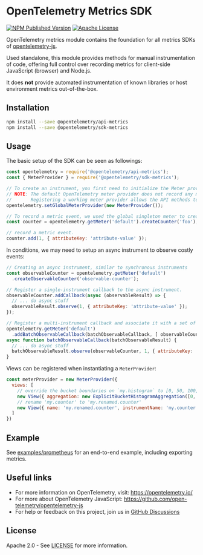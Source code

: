 # OpenTelemetry Metrics SDK

[![NPM Published Version][npm-img]][npm-url]
[![Apache License][license-image]][license-image]

OpenTelemetry metrics module contains the foundation for all metrics SDKs of [opentelemetry-js](https://github.com/open-telemetry/opentelemetry-js).

Used standalone, this module provides methods for manual instrumentation of code, offering full control over recording metrics for client-side JavaScript (browser) and Node.js.

It does **not** provide automated instrumentation of known libraries or host environment metrics out-of-the-box.

## Installation

```bash
npm install --save @opentelemetry/api-metrics
npm install --save @opentelemetry/sdk-metrics
```

## Usage

The basic setup of the SDK can be seen as followings:

```js
const opentelemetry = require('@opentelemetry/api-metrics');
const { MeterProvider } = require('@opentelemetry/sdk-metrics');

// To create an instrument, you first need to initialize the Meter provider.
// NOTE: The default OpenTelemetry meter provider does not record any metric instruments.
//       Registering a working meter provider allows the API methods to record instruments.
opentelemetry.setGlobalMeterProvider(new MeterProvider());

// To record a metric event, we used the global singleton meter to create an instrument.
const counter = opentelemetry.getMeter('default').createCounter('foo');

// record a metric event.
counter.add(1, { attributeKey: 'attribute-value' });
```

In conditions, we may need to setup an async instrument to observe costly events:

```js
// Creating an async instrument, similar to synchronous instruments
const observableCounter = opentelemetry.getMeter('default')
  .createObservableCounter('observable-counter');

// Register a single-instrument callback to the async instrument.
observableCounter.addCallback(async (observableResult) => {
  // ... do async stuff
  observableResult.observe(1, { attributeKey: 'attribute-value' });
});

// Register a multi-instrument callback and associate it with a set of async instruments.
opentelemetry.getMeter('default')
  .addBatchObservableCallback(batchObservableCallback, [ observableCounter ]);
async function batchObservableCallback(batchObservableResult) {
  // ... do async stuff
  batchObservableResult.observe(observableCounter, 1, { attributeKey: 'attribute-value' });
}
```

Views can be registered when instantiating a `MeterProvider`:

```js
const meterProvider = new MeterProvider({
  views: [
    // override the bucket boundaries on `my.histogram` to [0, 50, 100]
    new View({ aggregation: new ExplicitBucketHistogramAggregation([0, 50, 100]), instrumentName: 'my.histogram'}),
    // rename 'my.counter' to 'my.renamed.counter'
    new View({ name: 'my.renamed.counter', instrumentName: 'my.counter'})
  ]
})
```

## Example

See [examples/prometheus](https://github.com/open-telemetry/opentelemetry-js/tree/main/experimental/examples/prometheus) for an end-to-end example, including exporting metrics.

## Useful links

- For more information on OpenTelemetry, visit: <https://opentelemetry.io/>
- For more about OpenTelemetry JavaScript: <https://github.com/open-telemetry/opentelemetry-js>
- For help or feedback on this project, join us in [GitHub Discussions][discussions-url]

## License

Apache 2.0 - See [LICENSE][license-url] for more information.

[discussions-url]: https://github.com/open-telemetry/opentelemetry-js/discussions
[license-url]: https://github.com/open-telemetry/opentelemetry-js/blob/main/LICENSE
[license-image]: https://img.shields.io/badge/license-Apache_2.0-green.svg?style=flat
[npm-url]: https://www.npmjs.com/package/@opentelemetry/sdk-metrics
[npm-img]: https://badge.fury.io/js/%40opentelemetry%2Fmetrics.svg
